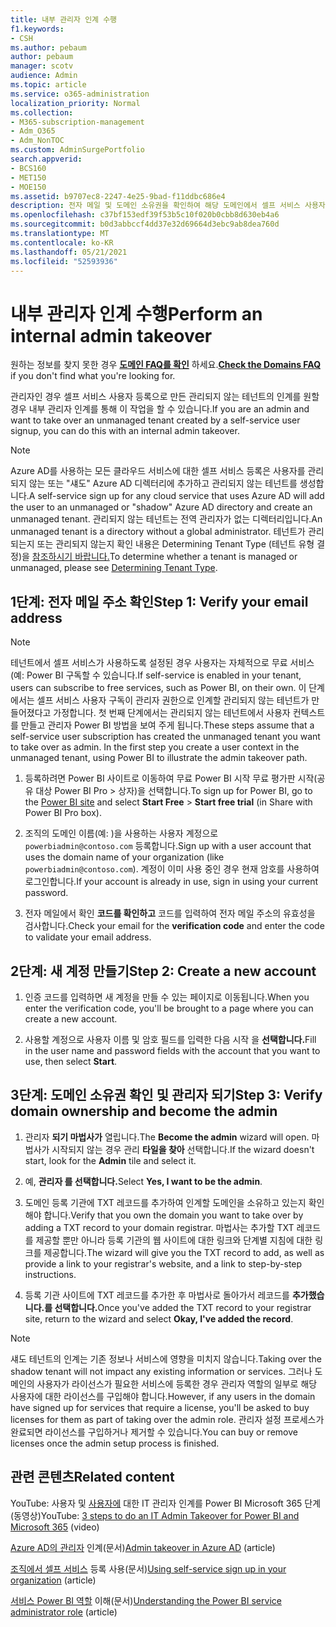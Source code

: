 ```yaml
---
title: 내부 관리자 인계 수행
f1.keywords:
- CSH
ms.author: pebaum
author: pebaum
manager: scotv
audience: Admin
ms.topic: article
ms.service: o365-administration
localization_priority: Normal
ms.collection:
- M365-subscription-management
- Adm_O365
- Adm_NonTOC
ms.custom: AdminSurgePortfolio
search.appverid:
- BCS160
- MET150
- MOE150
ms.assetid: b9707ec8-2247-4e25-9bad-f11ddbc686e4
description: 전자 메일 및 도메인 소유권을 확인하여 해당 도메인에서 셀프 서비스 사용자 등록으로 만든 관리되지 않는 테넌트의 소유권을 Microsoft 365.
ms.openlocfilehash: c37bf153edf39f53b5c10f020b0cbb8d630eb4a6
ms.sourcegitcommit: b0d3abbccf4dd37e32d69664d3ebc9ab8dea760d
ms.translationtype: MT
ms.contentlocale: ko-KR
ms.lasthandoff: 05/21/2021
ms.locfileid: "52593936"
---
```

# <a name="perform-an-internal-admin-takeover"></a><span data-ttu-id="5cd79-103">내부 관리자 인계 수행</span><span class="sxs-lookup"><span data-stu-id="5cd79-103">Perform an internal admin takeover</span></span>

 <span data-ttu-id="5cd79-104">원하는 정보를 찾지 못한 경우 **[도메인 FAQ를 확인](../setup/domains-faq.yml)** 하세요.</span><span class="sxs-lookup"><span data-stu-id="5cd79-104">**[Check the Domains FAQ](../setup/domains-faq.yml)** if you don't find what you're looking for.</span></span> 

<span data-ttu-id="5cd79-105">관리자인 경우 셀프 서비스 사용자 등록으로 만든 관리되지 않는 테넌트의 인계를 원할 경우 내부 관리자 인계를 통해 이 작업을 할 수 있습니다.</span><span class="sxs-lookup"><span data-stu-id="5cd79-105">If you are an admin and want to take over an unmanaged tenant created by a self-service user signup, you can do this with an internal admin takeover.</span></span>

> [!NOTE]
> <span data-ttu-id="5cd79-106">Azure AD를 사용하는 모든 클라우드 서비스에 대한 셀프 서비스 등록은 사용자를 관리되지 않는 또는 "섀도" Azure AD 디렉터리에 추가하고 관리되지 않는 테넌트를 생성합니다.</span><span class="sxs-lookup"><span data-stu-id="5cd79-106">A self-service sign up for any cloud service that uses Azure AD will add the user to an unmanaged or "shadow" Azure AD directory and create an unmanaged tenant.</span></span> <span data-ttu-id="5cd79-107">관리되지 않는 테넌트는 전역 관리자가 없는 디렉터리입니다.</span><span class="sxs-lookup"><span data-stu-id="5cd79-107">An unmanaged tenant is a directory without a global administrator.</span></span> <span data-ttu-id="5cd79-108">테넌트가 관리되는지 또는 관리되지 않는지 확인 내용은 Determining Tenant Type (테넌트 유형 결정)을 [참조하시기 바랍니다.](/power-platform/admin/powerapps-gdpr-dsr-guide-systemlogs#determining-tenant-type)</span><span class="sxs-lookup"><span data-stu-id="5cd79-108">To determine whether a tenant is managed or unmanaged, please see [Determining Tenant Type](/power-platform/admin/powerapps-gdpr-dsr-guide-systemlogs#determining-tenant-type).</span></span> 
  
## <a name="step-1-verify-your-email-address"></a><span data-ttu-id="5cd79-109">1단계: 전자 메일 주소 확인</span><span class="sxs-lookup"><span data-stu-id="5cd79-109">Step 1: Verify your email address</span></span>

> [!NOTE]
> <span data-ttu-id="5cd79-110">테넌트에서 셀프 서비스가 사용하도록 설정된 경우 사용자는 자체적으로 무료 서비스(예: Power BI 구독할 수 있습니다.</span><span class="sxs-lookup"><span data-stu-id="5cd79-110">If self-service is enabled in your tenant, users can subscribe to free services, such as Power BI, on their own.</span></span> <span data-ttu-id="5cd79-111">이 단계에서는 셀프 서비스 사용자 구독이 관리자 권한으로 인계할 관리되지 않는 테넌트가 만들어졌다고 가정합니다. 첫 번째 단계에서는 관리되지 않는 테넌트에서 사용자 컨텍스트를 만들고 관리자 Power BI 방법을 보여 주게 됩니다.</span><span class="sxs-lookup"><span data-stu-id="5cd79-111">These steps assume that a self-service user subscription has created the unmanaged tenant you want to take over as admin. In the first step you create a user context in the unmanaged tenant, using Power BI to illustrate the admin takeover path.</span></span>

1. <span data-ttu-id="5cd79-112">등록하려면 Power BI 사이트로 이동하여 무료 [](https://powerbi.com) Power BI 시작 무료 평가판 시작(공유 대상 Power BI Pro  >   상자)을 선택합니다.</span><span class="sxs-lookup"><span data-stu-id="5cd79-112">To sign up for Power BI, go to the [Power BI site](https://powerbi.com) and select **Start Free** > **Start free trial** (in Share with Power BI Pro box).</span></span> 

2. <span data-ttu-id="5cd79-113">조직의 도메인 이름(예: )을 사용하는 사용자 계정으로 `powerbiadmin@contoso.com` 등록합니다.</span><span class="sxs-lookup"><span data-stu-id="5cd79-113">Sign up with a user account that uses the domain name of your organization (like `powerbiadmin@contoso.com`).</span></span> <span data-ttu-id="5cd79-114">계정이 이미 사용 중인 경우 현재 암호를 사용하여 로그인합니다.</span><span class="sxs-lookup"><span data-stu-id="5cd79-114">If your account is already in use, sign in using your current password.</span></span>

3. <span data-ttu-id="5cd79-115">전자 메일에서 확인 **코드를 확인하고** 코드를 입력하여 전자 메일 주소의 유효성을 검사합니다.</span><span class="sxs-lookup"><span data-stu-id="5cd79-115">Check your email for the **verification code** and enter the code to validate your email address.</span></span>
    
## <a name="step-2-create-a-new-account"></a><span data-ttu-id="5cd79-116">2단계: 새 계정 만들기</span><span class="sxs-lookup"><span data-stu-id="5cd79-116">Step 2: Create a new account</span></span>

1. <span data-ttu-id="5cd79-117">인증 코드를 입력하면 새 계정을 만들 수 있는 페이지로 이동됩니다.</span><span class="sxs-lookup"><span data-stu-id="5cd79-117">When you enter the verification code, you'll be brought to a page where you can create a new account.</span></span> 
    
2. <span data-ttu-id="5cd79-118">사용할 계정으로 사용자 이름 및 암호 필드를 입력한 다음 시작 을 **선택합니다.**</span><span class="sxs-lookup"><span data-stu-id="5cd79-118">Fill in the user name and password fields with the account that you want to use, then select **Start**.</span></span> 
    
## <a name="step-3-verify-domain-ownership-and-become-the-admin"></a><span data-ttu-id="5cd79-119">3단계: 도메인 소유권 확인 및 관리자 되기</span><span class="sxs-lookup"><span data-stu-id="5cd79-119">Step 3: Verify domain ownership and become the admin</span></span>

1. <span data-ttu-id="5cd79-120">관리자 **되기 마법사가** 열립니다.</span><span class="sxs-lookup"><span data-stu-id="5cd79-120">The **Become the admin** wizard will open.</span></span> <span data-ttu-id="5cd79-121">마법사가 시작되지 않는 경우 관리 **타일을 찾아** 선택합니다.</span><span class="sxs-lookup"><span data-stu-id="5cd79-121">If the wizard doesn't start, look for the **Admin** tile and select it.</span></span> 

2. <span data-ttu-id="5cd79-122">예, **관리자 를 선택합니다.**</span><span class="sxs-lookup"><span data-stu-id="5cd79-122">Select **Yes, I want to be the admin**.</span></span>

3. <span data-ttu-id="5cd79-123">도메인 등록 기관에 TXT 레코드를 추가하여 인계할 도메인을 소유하고 있는지 확인해야 합니다.</span><span class="sxs-lookup"><span data-stu-id="5cd79-123">Verify that you own the domain you want to take over by adding a TXT record to your domain registrar.</span></span> <span data-ttu-id="5cd79-124">마법사는 추가할 TXT 레코드를 제공할 뿐만 아니라 등록 기관의 웹 사이트에 대한 링크와 단계별 지침에 대한 링크를 제공합니다.</span><span class="sxs-lookup"><span data-stu-id="5cd79-124">The wizard will give you the TXT record to add, as well as provide a link to your registrar's website, and a link to step-by-step instructions.</span></span>
    
4. <span data-ttu-id="5cd79-125">등록 기관 사이트에 TXT 레코드를 추가한 후 마법사로 돌아가서 레코드를 **추가했습니다.를 선택합니다.**</span><span class="sxs-lookup"><span data-stu-id="5cd79-125">Once you've added the TXT record to your registrar site, return to the wizard and select **Okay, I've added the record**.</span></span>
    
> [!NOTE]
> <span data-ttu-id="5cd79-126">섀도 테넌트의 인계는 기존 정보나 서비스에 영향을 미치지 않습니다.</span><span class="sxs-lookup"><span data-stu-id="5cd79-126">Taking over the shadow tenant will not impact any existing information or services.</span></span> <span data-ttu-id="5cd79-127">그러나 도메인의 사용자가 라이선스가 필요한 서비스에 등록한 경우 관리자 역할의 일부로 해당 사용자에 대한 라이선스를 구입해야 합니다.</span><span class="sxs-lookup"><span data-stu-id="5cd79-127">However, if any users in the domain have signed up for services that require a license, you'll be asked to buy licenses for them as part of taking over the admin role.</span></span> <span data-ttu-id="5cd79-128">관리자 설정 프로세스가 완료되면 라이선스를 구입하거나 제거할 수 있습니다.</span><span class="sxs-lookup"><span data-stu-id="5cd79-128">You can buy or remove licenses once the admin setup process is finished.</span></span>
  
## <a name="related-content"></a><span data-ttu-id="5cd79-129">관련 콘텐츠</span><span class="sxs-lookup"><span data-stu-id="5cd79-129">Related content</span></span>

<span data-ttu-id="5cd79-130">YouTube: 사용자 및 [사용자에](https://www.youtube.com/watch?v=xt5EsrQBZZk) 대한 IT 관리자 인계를 Power BI Microsoft 365 단계(동영상)</span><span class="sxs-lookup"><span data-stu-id="5cd79-130">YouTube: [3 steps to do an IT Admin Takeover for Power BI and Microsoft 365](https://www.youtube.com/watch?v=xt5EsrQBZZk) (video)</span></span>

<span data-ttu-id="5cd79-131">[Azure AD의 관리자](/azure/active-directory/users-groups-roles/domains-admin-takeover) 인계(문서)</span><span class="sxs-lookup"><span data-stu-id="5cd79-131">[Admin takeover in Azure AD](/azure/active-directory/users-groups-roles/domains-admin-takeover) (article)</span></span>

<span data-ttu-id="5cd79-132">[조직에서 셀프 서비스](self-service-sign-up.md) 등록 사용(문서)</span><span class="sxs-lookup"><span data-stu-id="5cd79-132">[Using self-service sign up in your organization](self-service-sign-up.md) (article)</span></span>
  
<span data-ttu-id="5cd79-133">[서비스 Power BI 역할](/power-bi/service-admin-role) 이해(문서)</span><span class="sxs-lookup"><span data-stu-id="5cd79-133">[Understanding the Power BI service administrator role](/power-bi/service-admin-role) (article)</span></span>